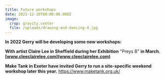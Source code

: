 ```yaml
---
title: Future workshops
date: 2021-12-16T00:00:00.000Z
image:
  crop: gravity.center
  file: /uploads/drawing-and-dancing-4.jpg
---
```

**In 2022 Gerry will be developing some new workshops:**

**With artist Claire Lee in Sheffield during her Exhibition** "Preys B" **in March. [www.cleeclairelee.com](www.cleeclairelee.com)**

**Make Tank in Exeter have invited Gerry to run a site-specific weekend workshop later this year.** <https://www.maketank.org.uk/>